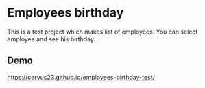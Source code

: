 # Employees birthday

This is a test project which makes list of employees. You can select employee and see his birthday.

## Demo

https://cervus23.github.io/employees-birthday-test/
